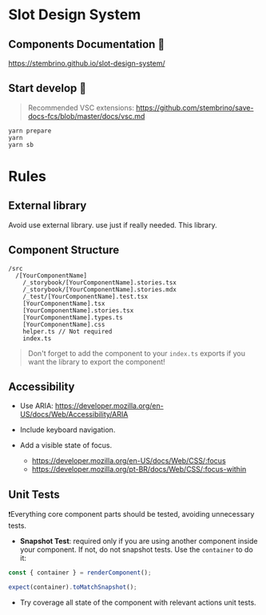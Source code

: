 # Slot Design System

## Components Documentation 📰
https://stembrino.github.io/slot-design-system/

## Start develop 🚀
> Recommended VSC extensions: https://github.com/stembrino/save-docs-fcs/blob/master/docs/vsc.md

```console
yarn prepare
yarn
yarn sb
```

# Rules

## External library
Avoid use external library. use just if really needed. This library.
## Component Structure

```
/src
  /[YourComponentName]
    /_storybook/[YourComponentName].stories.tsx
    /_storybook/[YourComponentName].stories.mdx
    /_test/[YourComponentName].test.tsx
    [YourComponentName].tsx
    [YourComponentName].stories.tsx
    [YourComponentName].types.ts
    [YourComponentName].css
    helper.ts // Not required
    index.ts
```

> Don't forget to add the component to your `index.ts` exports if you want the library to export the component!

## Accessibility
- Use ARIA: https://developer.mozilla.org/en-US/docs/Web/Accessibility/ARIA

- Include keyboard navigation.
- Add a visible state of focus.
  - https://developer.mozilla.org/en-US/docs/Web/CSS/:focus
  - https://developer.mozilla.org/pt-BR/docs/Web/CSS/:focus-within

## Unit Tests
❗Everything core component parts should be tested, avoiding unnecessary tests.

- **Snapshot Test**: required only if you are using another component inside your component. If not, do not snapshot tests. Use the `container` to do it: 
```ts
const { container } = renderComponent();

expect(container).toMatchSnapshot();
```

- Try coverage all state of the component with relevant actions unit tests.
